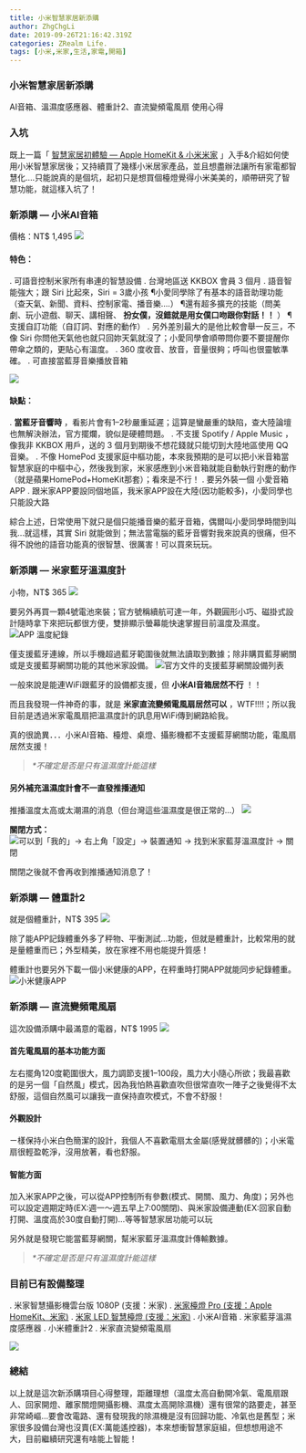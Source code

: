 ```yaml
---
title: 小米智慧家居新添購
author: ZhgChgLi
date: 2019-09-26T21:16:42.319Z
categories: ZRealm Life.
tags: [小米,米家,生活,家電,開箱]
---
```


### 小米智慧家居新添購

AI音箱、溫濕度感應器、體重計2、直流變頻電風扇 使用心得
### 入坑

既上一篇「 [智慧家居初體驗 — Apple HomeKit & 小米米家](../%E6%99%BA%E6%85%A7%E5%AE%B6%E5%B1%85%E5%88%9D%E9%AB%94%E9%A9%97-apple-homekit-%E5%B0%8F%E7%B1%B3%E7%B1%B3%E5%AE%B6-c3150cdc85dd) 」入手&介紹如何使用小米智慧家居後；又持續買了幾樣小米居家產品，並且想盡辦法讓所有家電都智慧化….只能說真的是個坑，起初只是想買個檯燈覺得小米美美的，順帶研究了智慧功能，就這樣入坑了！
### 新添購 — 小米AI音箱

價格：NT$ 1,495
![](/assets/bcff7c157941/1*eBR4GwtCIhhi-fIa0Kf7dA.jpeg)
#### 特色：
. 可語音控制米家所有串連的智慧設備
. 台灣地區送 KKBOX 會員 3 個月
. 語音智能強大；跟 Siri 比起來，Siri = 3歲小孩
¶小愛同學除了有基本的語音助理功能（查天氣、新聞、資料、控制家電、播音樂….）
¶還有超多擴充的技能（問美劇、玩小遊戲、聊天、講相聲、 **扮女僕，沒錯就是用女僕口吻跟你對話！！** ）
¶支援自訂功能（自訂詞、對應的動作）
. 另外差別最大的是他比較會舉一反三，不像 Siri 你問他天氣他也就只回妳天氣就沒了；小愛同學會順帶問你要不要提醒你帶傘之類的，更貼心有溫度。
. 360 度收音、放音，音量很夠；呼叫也很靈敏準確。
. 可直接當藍芽音樂播放音箱

![](/assets/bcff7c157941/1*9q9x-WQDxnanFqH6kQ_hAQ.png)
#### 缺點：
. **當藍牙音響時** ，看影片會有1–2秒嚴重延遲；這算是蠻嚴重的缺陷，查大陸論壇也無解決辦法，官方擺爛，貌似是硬體問題。
. 不支援 Spotify / Apple Music ，像我非 KKBOX 用戶，送的 3 個月到期後不想花錢就只能切到大陸地區使用 QQ 音樂。
. 不像 HomePod 支援家庭中樞功能，本來我預期的是可以把小米音箱當智慧家庭的中樞中心，然後我到家，米家感應到小米音箱就能自動執行對應的動作（就是蘋果HomePod+HomeKit那套）；看來是不行！
. 要另外裝一個 小愛音箱 APP
. 跟米家APP要設同個地區，我米家APP設在大陸(因功能較多)，小愛同學也只能設大路


綜合上述，日常使用下就只是個只能播音樂的藍牙音箱，偶爾叫小愛同學時間到叫我…就這樣，其實 Siri 就能做到；無法當電腦的藍牙音響對我來說真的很痛，但不得不說他的語音功能真的很智慧、很厲害！可以買來玩玩。
### 新添購 — 米家藍牙溫濕度計

小物，NT$ 365
![](/assets/bcff7c157941/1*DFq5pB-AwdTxgsjtO_aqyw.jpeg)

要另外再買一顆4號電池來裝；官方號稱續航可達一年，外觀圓形小巧、磁掛式設計隨時拿下來把玩都很方便，雙排顯示螢幕能快速掌握目前溫度及濕度。
![APP 溫度紀錄](/assets/bcff7c157941/1*fHWZD8e3zcrJsass96Mkrg.png "APP 溫度紀錄")

僅支援藍牙連線，所以手機超過藍牙範圍後就無法讀取到數據；除非購買藍芽網關或是支援藍芽網關功能的其他米家設備。
![官方文件的支援藍芽網關設備列表](/assets/bcff7c157941/1*FN1SQKH8fwQq80MDDxv-2Q.png "官方文件的支援藍芽網關設備列表")

一般來說是能連WiFi跟藍牙的設備都支援，但 **小米AI音箱居然不行** ！！

而且我發現一件神奇的事，就是 **米家直流變頻電風扇居然可以** ，WTF!!!!；所以我目前是透過米家電風扇把溫濕度計的訊息用WiFi傳到網路給我。

真的很詭異．．．小米AI音箱、檯燈、桌燈、攝影機都不支援藍芽網關功能，電風扇居然支援！
> _*不確定是否是只有溫濕度計能這樣_

#### 另外補充溫濕度計會不一直發推播通知

推播溫度太高或太潮濕的消息（但台灣這些溫濕度是很正常的…）
![](/assets/bcff7c157941/1*Ydk6RU2A8vFiRkxx59OuoA.png)

**關閉方式：**
![可以到「我的」-> 右上角「設定」-> 裝置通知 -> 找到米家藍芽溫濕度計 -> 關閉](/assets/bcff7c157941/1*m5_dj0QgEs47J0ozBoNMnQ.jpeg "可以到「我的」-> 右上角「設定」-> 裝置通知 -> 找到米家藍芽溫濕度計 -> 關閉")

關閉之後就不會再收到推播通知消息了！
### 新添購 — 體重計2

就是個體重計，NT$ 395
![](/assets/bcff7c157941/1*GJfy_B52RnbOHPFUW-nyWA.jpeg)

除了能APP記錄體重外多了秤物、平衡測試…功能，但就是體重計，比較常用的就是量體重而已；外型精美，放在家裡不用也能提升質感！

體重計也要另外下載一個小米健康的APP，在秤重時打開APP就能同步紀錄體重。
![小米健康APP](/assets/bcff7c157941/1*rQiKA7u3dnBmFIJtHeq4dw.png "小米健康APP")
### 新添購 — 直流變頻電風扇

這次設備添購中最滿意的電器，NT$ 1995
![](/assets/bcff7c157941/1*cMflcYANnC0JR-Os5odoPQ.jpeg)
#### 首先電風扇的基本功能方面

左右擺角120度範圍很大，風力調節支援1–100段，風力大小隨心所欲；我最喜歡的是另一個「自然風」模式，因為我怕熱喜歡直吹但很常直吹一陣子之後覺得不太舒服，這個自然風可以讓我一直保持直吹模式，不會不舒服！
#### 外觀設計

ㄧ樣保持小米白色簡潔的設計，我個人不喜歡電扇太金屬(感覺就髒髒的)；小米電扇很輕盈乾淨，沒用放著，看也舒服。
#### 智能方面

加入米家APP之後，可以從APP控制所有參數(模式、開關、風力、角度)；另外也可以設定週期定時(EX:週一～週五早上7:00關閉)、與米家設備連動(EX:回家自動打開、溫度高於30度自動打開)…等等智慧家居功能可以玩

另外就是發現它能當藍芽網關，幫米家藍牙溫濕度計傳輸數據。
> _*不確定是否是只有溫濕度計能這樣_

### 目前已有設備整理
. 米家智慧攝影機雲台版 1080P (支援：米家)
. [米家檯燈 Pro (支援：Apple HomeKit、米家)](../%E6%99%BA%E6%85%A7%E5%AE%B6%E5%B1%85%E5%88%9D%E9%AB%94%E9%A9%97-apple-homekit-%E5%B0%8F%E7%B1%B3%E7%B1%B3%E5%AE%B6-c3150cdc85dd)
. [米家 LED 智慧檯燈 (支援：米家)](../%E6%99%BA%E6%85%A7%E5%AE%B6%E5%B1%85%E5%88%9D%E9%AB%94%E9%A9%97-apple-homekit-%E5%B0%8F%E7%B1%B3%E7%B1%B3%E5%AE%B6-c3150cdc85dd)
. 小米AI音箱
. 米家藍芽溫濕度感應器
. 小米體重計2
. 米家直流變頻電風扇

![](/assets/bcff7c157941/1*5tpZmR4r3bi3DvA66_HJvA.jpeg)
### 總結

以上就是這次新添購項目心得整理，距離理想（溫度太高自動開冷氣、電風扇跟人、回家開燈、離家關燈開攝影機、濕度太高開除濕機）還有很常的路要走，甚至非常崎嶇…要會改電路、還有發現我的除濕機是沒有回歸功能、冷氣也是舊型；米家很多設備台灣也沒賣(EX:萬能遙控器)，本來想衝智慧家庭組，但想想用途不大，目前繼續研究還有啥能上智能！
